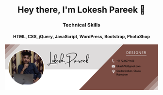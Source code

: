 <h1 align="center">Hey there, I'm Lokesh Pareek 👋</h1>
<h3 align="center">Technical Skills</h3>
<h4 align="center">
	<strong>HTML, CSS, jQuery, JavaScript, WordPress, Bootstrap, PhotoShop</strong>
</h4>
<div align="center">
<img src="https://github.com/pareeklokesh/pareeklokesh/blob/0b2e1f59f43494566dc6d90a81943da33539b44c/lokeshpareek.png" alt="Lokesh Pareek" />
</div>

